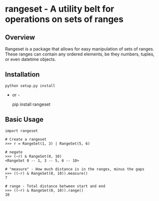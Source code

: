 # rangeset - A utility belt for operations on sets of ranges #

## Overview ##

Rangeset is a package that allows for easy manipulation of sets of ranges. These ranges can contain any ordered elements, be they numbers, tuples, or even datetime objects.

## Installation ##

    python setup.py install

- or -

    pip install rangeset

## Basic Usage ##

    import rangeset

    # Create a rangeset
    >>> r = RangeSet(1, 3) | RangeSet(5, 6)

    # negate
    >>> (~r) & RangeSet(0, 10)
    <RangeSet 0 -- 1, 3 -- 5, 6 -- 10>

    # "measure" - How much distance is in the ranges, minus the gaps
    >>> ((~r) & RangeSet(0, 10)).measure()
    7

    # range - Total distance between start and end
    >>> ((~r) & RangeSet(0, 10)).range()
    10

